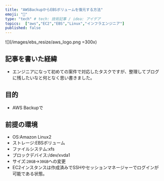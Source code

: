 ```yaml
---
title: "AWSBackupからEBSボリュームを復元する方法"
emoji: "🐥"
type: "tech" # tech: 技術記事 / idea: アイデア
topics:  ["aws","EC2","EBS","Linux","インフラエンジニア"]
published: false
---
```


![](/images/ebs_resize/aws_logo.png =300x)

## 記事を書いた経緯
- エンジニアになって初めての案件で対応したタスクですが、整理してブログに残したいなと何となく思い書きました。
&nbsp;

## 目的
- AWS Backupで
&nbsp;

## 前提の環境
- OS:Amazon Linux2
- ストレージ:EBSボリューム
- ファイルシステム:xfs
- ブロックデバイス:/dev/xvda1
- サイズ:`20GB`→`30GB`への変更
- EC2インスタンスは作成済みでSSHやセッションマネージャーでログインが可能である状態。
&nbsp;